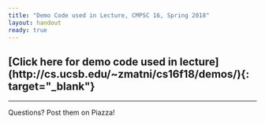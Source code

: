 ```yaml
---
title: "Demo Code used in Lecture, CMPSC 16, Spring 2018"
layout: handout
ready: true
---
```


<h2>[Click here for demo code used in lecture](http://cs.ucsb.edu/~zmatni/cs16f18/demos/){: target="_blank"}</h2>


---------------------
Questions? Post them on Piazza!
